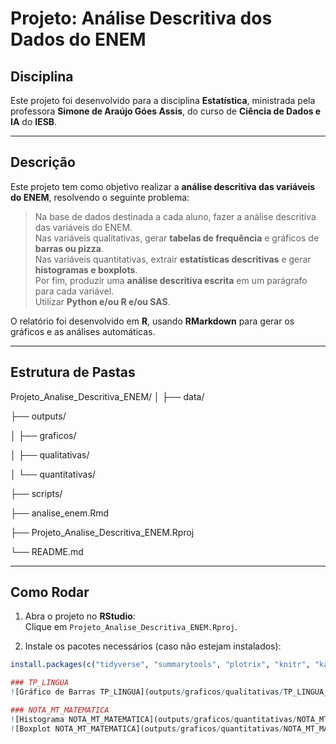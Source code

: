 # Projeto: Análise Descritiva dos Dados do ENEM

## Disciplina
Este projeto foi desenvolvido para a disciplina **Estatística**, ministrada pela professora **Simone de Araújo Góes Assis**, do curso de **Ciência de Dados e IA** do **IESB**.

---

## Descrição
Este projeto tem como objetivo realizar a **análise descritiva das variáveis do ENEM**, resolvendo o seguinte problema:

> Na base de dados destinada a cada aluno, fazer a análise descritiva das variáveis do ENEM.  
> Nas variáveis qualitativas, gerar **tabelas de frequência** e gráficos de **barras ou pizza**.  
> Nas variáveis quantitativas, extrair **estatísticas descritivas** e gerar **histogramas e boxplots**.  
> Por fim, produzir uma **análise descritiva escrita** em um parágrafo para cada variável.  
> Utilizar **Python e/ou R e/ou SAS**.

O relatório foi desenvolvido em **R**, usando **RMarkdown** para gerar os gráficos e as análises automáticas.  

---

## Estrutura de Pastas

Projeto_Analise_Descritiva_ENEM/
│
├── data/ 

├── outputs/ 

│ ├── graficos/

│ ├── qualitativas/

│ └── quantitativas/

├── scripts/ 

├── analise_enem.Rmd 

├── Projeto_Analise_Descritiva_ENEM.Rproj

└── README.md 


---

## Como Rodar

1. Abra o projeto no **RStudio**:  
   Clique em `Projeto_Analise_Descritiva_ENEM.Rproj`.

2. Instale os pacotes necessários (caso não estejam instalados):

```r
install.packages(c("tidyverse", "summarytools", "plotrix", "knitr", "kableExtra", "readxl"))

### TP_LINGUA
![Gráfico de Barras TP_LINGUA](outputs/graficos/qualitativas/TP_LINGUA_barras.png)

### NOTA_MT_MATEMATICA
![Histograma NOTA_MT_MATEMATICA](outputs/graficos/quantitativas/NOTA_MT_MATEMATICA_histograma.png)
![Boxplot NOTA_MT_MATEMATICA](outputs/graficos/quantitativas/NOTA_MT_MATEMATICA_boxplot.png)


